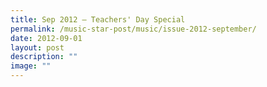 ```yaml
---
title: Sep 2012 – Teachers' Day Special
permalink: /music-star-post/music/issue-2012-september/
date: 2012-09-01
layout: post
description: ""
image: ""
---
```

